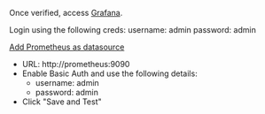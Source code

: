 Once verified, access [Grafana]({{TRAFFIC_HOST1_80}}).

Login using the following creds:
username: admin
password: admin

[Add Prometheus as datasource]({{TRAFFIC_HOST1_80}}/datasources)  
- URL: http://prometheus:9090
- Enable Basic Auth and use the following details:
    - username: admin
    - password: admin
- Click "Save and Test"